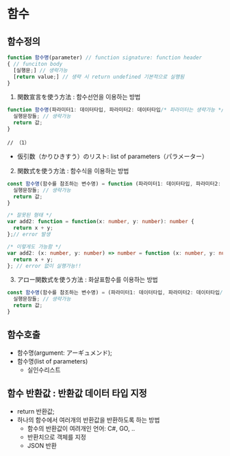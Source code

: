 # 함수

## 함수정의
```javascript
function 함수명(parameter) // function signature: function header
{ // funciton body
  [실행문;] // 생략가능
  [return value;] // 생략 시 return undefined 기본적으로 실행됨
}
```
1. 関数宣言を使う方法 : 함수선언을 이용하는 방법
```typescript
function 함수명(파라미터1: 데이터타입, 파라미터2: 데이터타입/* 파라미터는 생략가능 */): 반환값데이터타입 {
  실행문장들; // 생략가능
  return 값;
}
```
    // （1）
  - 仮引数（かりひきすう）のリスト: list of parameters（パラメーター）

2. 関数式を使う方法 : 함수식을 이용하는 방법
```typescript
const 함수명(함수를 참조하는 변수명) = function (파라미터1: 데이터타입, 파라미터2: 데이터타입/* 파라미터는 생략가능 */): 반환값데이터타입 {
  실행문장들; // 생략가능
  return 값;
}
```
```typescript
/* 잘못된 형태 */
var add2: function = function(x: number, y: number): number {
  return x + y;
};// error 발생

/* 이렇게도 가능함 */
var add2: (x: number, y: number) => number = function (x: number, y: number): number {
  return x + y;
}; // error 없이 실행가능!!
```


3. アロー関数式を使う方法 : 화살표함수를 이용하는 방법
```typescript
const 함수명(함수를 참조하는 변수명) = (파라미터1: 데이터타입, 파라미터2: 데이터타입/* 파라미터는 생략가능 */): 반환값데이터타입  => {
  실행문장들; // 생략가능
  return 값;
}
```

## 함수호출
- 함수명(argument: アーギュメンド); 
- 함수명(list of parameters)
  - 실인수리스트

## 함수 반환값 : 반환값 데이터 타입 지정
  - return 반환값;
  - 하나의 함수에서 여러개의 반환값을 반환하도록 하는 방법
    + 함수의 반환값이 여려개인 언어: C#, GO, ..
    - 반환치으로 객체를 지정
    - JSON 반환
